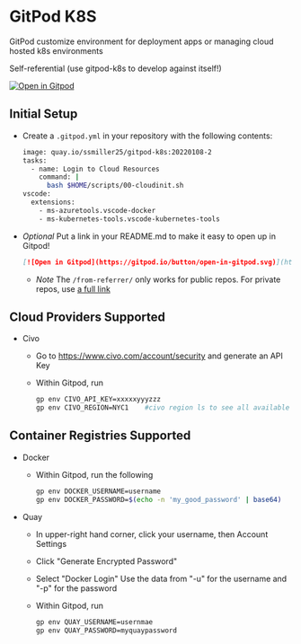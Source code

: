 # GitPod K8S

GitPod customize environment for deployment apps or managing cloud hosted k8s environments

Self-referential (use gitpod-k8s to develop against itself!)

[![Open in Gitpod](https://gitpod.io/button/open-in-gitpod.svg)](https://gitpod.io/from-referrer/)

## Initial Setup

- Create a `.gitpod.yml` in your repository with the following contents:

  ```sh
  image: quay.io/ssmiller25/gitpod-k8s:20220108-2
  tasks:
    - name: Login to Cloud Resources
      command: |
        bash $HOME/scripts/00-cloudinit.sh
  vscode:
    extensions:
      - ms-azuretools.vscode-docker
      - ms-kubernetes-tools.vscode-kubernetes-tools
  ```

- *Optional* Put a link in your README.md to make it easy to open up in Gitpod!  

  ```markdown
  [![Open in Gitpod](https://gitpod.io/button/open-in-gitpod.svg)](https://gitpod.io/from-referrer/)
  ```

  - *Note* The `/from-referrer/` only works for public repos.  For private repos, use [a full link](https://www.gitpod.io/docs/context-urls)

## Cloud Providers Supported

- Civo
  - Go to <https://www.civo.com/account/security> and generate an API Key
  - Within Gitpod, run

    ```sh
    gp env CIVO_API_KEY=xxxxxyyyzzz
    gp env CIVO_REGION=NYC1    #civo region ls to see all available regions
    ```

## Container Registries Supported

- Docker
  - Within Gitpod, run the following

    ```sh
    gp env DOCKER_USERNAME=username
    gp env DOCKER_PASSWORD=$(echo -n 'my_good_password' | base64)
    ```

- Quay
  - In upper-right hand corner, click your username, then Account Settings
  - Click "Generate Encrypted Password"
  - Select "Docker Login"  Use the data from "-u" for the username and "-p" for the password
  - Within Gitpod, run

    ```sh
    gp env QUAY_USERNAME=usernmae
    gp env QUAY_PASSWORD=myquaypassword
    ```
    